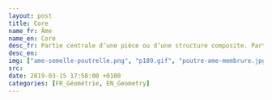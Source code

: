 ```yaml
---
layout: post
title: Core
name_fr: Âme
name_en: Core
desc_fr: Partie centrale d’une pièce ou d’une structure composite. Partie verticale d'une poutre.
desc_en: 
img: ["ame-semelle-poutrelle.png", "p189.gif", "poutre-ame-membrure.jpg"]
src: 
date: 2019-03-15 17:58:00 +0100
categories: [FR_Géométrie, EN_Geometry]
---
```


